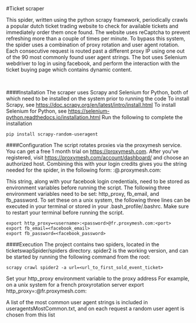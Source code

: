 #Ticket scraper

This spider, written using the python scrapy framework, periodically crawls a popular dutch ticket trading website to check for available tickets and immediately order them once found. The website uses reCaptcha to prevent refreshing more than a couple of times per minute. To bypass this system, the spider uses a combination of proxy rotation and user agent rotation. Each consecutive request is routed past a different proxy IP using one out of the 90 most commonly found user agent strings. The bot uses Selenium webdriver to log in using facebook, and perform the interaction with the ticket buying page which contains dynamic content.

<br>

####Installation
The scraper uses Scrapy and Selenium for Python, both of which need to be installed on the system prior to running the code
To install Scrapy, see <https://doc.scrapy.org/en/latest/intro/install.html>
To install Selenium for Python, see <https://selenium-python.readthedocs.io/installation.html>
Run the following to complete the installation
```
pip install scrapy-random-useragent
```


####Configuration
The script rotates proxies via the proxymesh service. You can get a free 1 month trial on <https://proxymesh.com>. After you've registered, visit <https://proxymesh.com/account/dashboard/> and choose an authorized host. Combining this with your login credits gives you the string needed for the spider, in the following form:
<username>:<password>@<country>.proxymesh.com:<port>

This string, along with your facebook login credentials, need to be stored as environment variables before running the script. The following three environment variables need to be set: http_proxy, fb_email, and fb_password.
To set these on a unix system, the following three lines can be executed in your terminal or stored in your .bash_profile/.bashrc. Make sure to restart your terminal before running the script.

```
export http_proxy=<username>:<password>@fr.proxymesh.com:<port>
export fb_email=<facebook_email>
export fb_password=<facebook_password>
```


####Execution
The project contains two spiders, located in the ticketswapSpider/spiders directory. spider2 is the working version, and can be started by running the following command from the root:
```
scrapy crawl spider2 -a url=<url_to_first_sold_event_ticket>
```







Set your http_proxy environment variable to the proxy address
For example, on a unix system for a french proxyrotation server
export http_proxy=<username>:<password>@fr.proxymesh.com:<port>

A list of the most common user agent strings is included in useragentsMostCommon.txt, and on each request a random user agent is chosen from this list